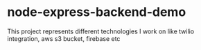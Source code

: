 # node-express-backend-demo
This project represents different technologies I work on like twilio integration, aws s3 bucket, firebase etc
